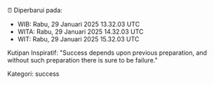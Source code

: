 ⏰ Diperbarui pada:
- WIB: Rabu, 29 Januari 2025 13.32.03 UTC
- WITA: Rabu, 29 Januari 2025 14.32.03 UTC
- WIT: Rabu, 29 Januari 2025 15.32.03 UTC

Kutipan Inspiratif:
"Success depends upon previous preparation, and without such preparation there is sure to be failure."


Kategori: success

